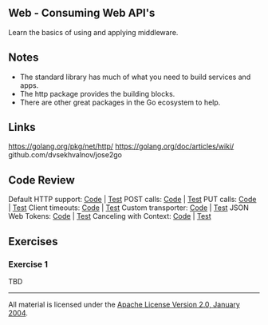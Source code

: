 ## Web - Consuming Web API's

Learn the basics of using and applying middleware.

## Notes

* The standard library has much of what you need to build services and apps.
* The http package provides the building blocks.
* There are other great packages in the Go ecosystem to help.

## Links

https://golang.org/pkg/net/http/
https://golang.org/doc/articles/wiki/
github.com/dvsekhvalnov/jose2go

## Code Review

Default HTTP support: [Code](example1/main.go) | [Test](example1/main_test.go)
POST calls: [Code](example2/main.go) | [Test](example2/main_test.go)
PUT calls: [Code](example3/main.go) | [Test](example3/main_test.go)
Client timeouts: [Code](example4/main.go) | [Test](example4/main_test.go)
Custom transporter: [Code](example5/main.go) | [Test](example5/main_test.go)
JSON Web Tokens: [Code](example6/main.go) | [Test](example6/main_test.go)
Canceling with Context: [Code](example7/main.go) | [Test](example7/main_test.go)

## Exercises

### Exercise 1

TBD
___
All material is licensed under the [Apache License Version 2.0, January 2004](http://www.apache.org/licenses/LICENSE-2.0).
